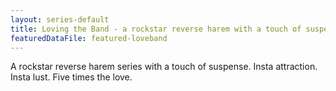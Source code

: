 ```yaml
---
layout: series-default
title: Loving the Band - a rockstar reverse harem with a touch of suspense
featuredDataFile: featured-loveband
---
```

A rockstar reverse harem series with a touch of suspense. Insta attraction. Insta lust. Five times the love.